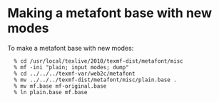 Making a metafont base with new modes
===

To make a metafont base with new modes:

	  % cd /usr/local/texlive/2010/texmf-dist/metafont/misc
	  % mf -ini "plain; input modes; dump"
	  % cd ../../../texmf-var/web2c/metafont
	  % mv ../../../texmf-dist/metafont/misc/plain.base .
	  % mv mf.base mf-original.base
	  % ln plain.base mf.base
